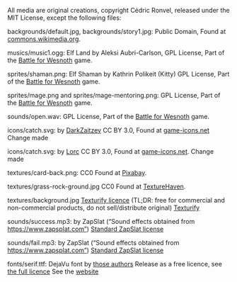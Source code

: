 All media are original creations, copyright Cédric Ronvel, released under the MIT License,
except the following files:

backgrounds/default.jpg, backgrounds/story1.jpg:
Public Domain,
Found at [commons.wikimedia.org](https://commons.wikimedia.org).

musics/music1.ogg:
Elf Land by Aleksi Aubri-Carlson,
GPL License,
Part of the [Battle for Wesnoth](http://wesnoth.org) game.

sprites/shaman.png:
Elf Shaman by Kathrin Polikeit (Kitty)
GPL License,
Part of the [Battle for Wesnoth](http://wesnoth.org) game.

sprites/mage.png and sprites/mage-mentoring.png:
GPL License,
Part of the [Battle for Wesnoth](http://wesnoth.org) game.

sounds/open.wav:
GPL License,
Part of the [Battle for Wesnoth](http://wesnoth.org) game.

icons/catch.svg:
by [DarkZaitzev](https://darkzaitzev.deviantart.com)
CC BY 3.0,
Found at [game-icons.net](http://game-icons.net)
Change made

icons/catch.svg:
by [Lorc](http://lorcblog.blogspot.fr)
CC BY 3.0,
Found at [game-icons.net](http://game-icons.net).
Change made

textures/card-back.png:
CC0
Found at [Pixabay](https://pixabay.com/).

textures/grass-rock-ground.jpg
CC0
Found at [TextureHaven](https://texturehaven.com/).

textures/background.jpg
[Texturify licence](https://texturify.com/pages/terms-of-use.html) (TL;DR: free for commercial and non-commercial products, do not sell/distribute original)
[Texturify](https://texturify.com/)

sounds/success.mp3:
by ZapSlat (“Sound effects obtained from https://www.zapsplat.com”)
[Standard ZapSlat license](https://www.zapsplat.com/license-type/standard-license/)

sounds/fail.mp3:
by ZapSlat (“Sound effects obtained from https://www.zapsplat.com”)
[Standard ZapSlat license](https://www.zapsplat.com/license-type/standard-license/)

fonts/serif.ttf:
DejaVu font by [those authors](https://dejavu-fonts.github.io/Authors.html)
Release as a free licence, see [the full licence](https://dejavu-fonts.github.io/License.html)
See the [website](https://dejavu-fonts.github.io/)


